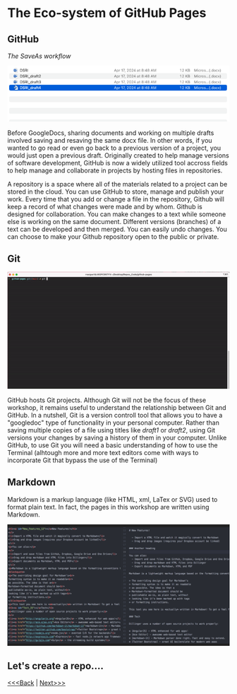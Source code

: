 # The Eco-system of GitHub Pages

## GitHub

*The SaveAs workflow* 

![SaveAs screenshot](https://raw.githubusercontent.com/tri-cods/github-pages/main/static/saveas.png)

Before GoogleDocs, sharing documents and working on multiple drafts involved saving and resaving the same docx file. In other words, if you wanted to go read or even go back to a previous version of a project, you would just open a previous draft. Originally created to help manage versions of software development, GitHub is now a widely utilized tool accross fields to help manage and collaborate in projects by hosting files in repositories.

A repository is a space where all of the materials related to a project can be stored in the cloud. You can use GitHub to store, manage and publish your work. Every time that you add or change a file in the repository, Github will keep a record of what changes were made and by whom. Github is designed for collaboration.  You can make changes to a text while someone else is working on the same document. Different versions (branches) of a text can be developed and then merged. You can easily undo changes.  You can choose to make your Github repository open to the public or private.


## Git

![Git gig](https://raw.githubusercontent.com/tri-cods/github-pages/main/static/git.gif)

GitHub hosts Git projects. Although Git will not be the focus of these workshop, it remains useful to understand the relationship between Git and GitHub. In a nutshell, Git is a version controll tool that allows you to have a "googledoc" type of functionality in your personal computer. Rather than saving multiple copies of a file using titles like _draft1_ or _draft2_, using Git versions your changes by saving a history of them in your computer. Unlike GitHub, to use Git you will need a basic understanding of how to use the Terminal (alhtough more and more text editors come with ways to incorporate Git that bypass the use of the Terminal)


## Markdown

Markdown is a markup language (like HTML, xml, LaTex or SVG) used to format plain text. In fact, the pages in this workshop are written using Markdown.

![Markdown Screenshot](https://raw.githubusercontent.com/tri-cods/github-pages/main/static/markdown.png)

## Let's create a repo....
    
[<<<Back](../README.md) | [Next>>>](02-repo.md)